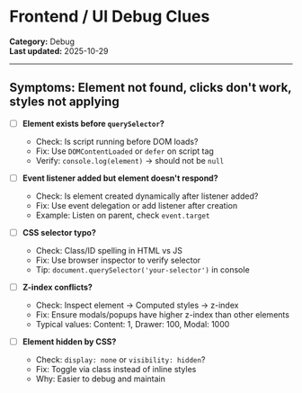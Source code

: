 # Frontend / UI Debug Clues

**Category:** Debug  
**Last updated:** 2025-10-29

---

## Symptoms: Element not found, clicks don't work, styles not applying

- [ ] **Element exists before `querySelector`?**
  - Check: Is script running before DOM loads?
  - Fix: Use `DOMContentLoaded` or `defer` on script tag
  - Verify: `console.log(element)` → should not be `null`

- [ ] **Event listener added but element doesn't respond?**
  - Check: Is element created dynamically after listener added?
  - Fix: Use event delegation or add listener after creation
  - Example: Listen on parent, check `event.target`

- [ ] **CSS selector typo?**
  - Check: Class/ID spelling in HTML vs JS
  - Fix: Use browser inspector to verify selector
  - Tip: `document.querySelector('your-selector')` in console

- [ ] **Z-index conflicts?**
  - Check: Inspect element → Computed styles → z-index
  - Fix: Ensure modals/popups have higher z-index than other elements
  - Typical values: Content: 1, Drawer: 100, Modal: 1000

- [ ] **Element hidden by CSS?**
  - Check: `display: none` or `visibility: hidden`?
  - Fix: Toggle via class instead of inline styles
  - Why: Easier to debug and maintain

